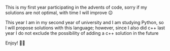 This is my first year participating in the advents of code, sorry if my solutions are not optimal, with time I will improve 😉

This year I am in my second year of university and I am studying Python, so I will propose solutions with this language; however, since I also did c++ last year I do not exclude the possibility of adding a c++ solution in the future

Enjoy! 🫶🏻
